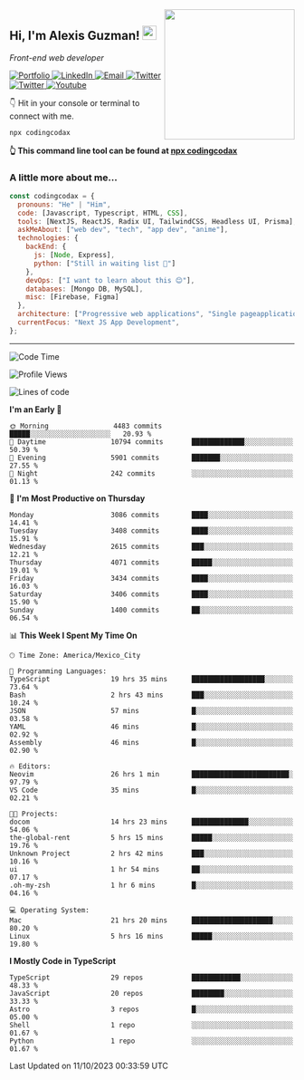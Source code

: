 <img align='right' src="https://media.giphy.com/media/M9gbBd9nbDrOTu1Mqx/giphy.gif" width="230">
<h2>Hi, I'm Alexis Guzman! <img src="https://media.giphy.com/media/hvRJCLFzcasrR4ia7z/giphy.gif" width="25px"></h2>
<p><em>Front-end web developer</em></p>

<p>
  <a href='https://www.codingcodax.dev' target='_blank'>
    <img alt='Portfolio' src='https://img.shields.io/badge/Portfolio-black?logo=vercel&style=flat-square'>
  </a>
  <a href='https://linkedin.com/in/codingcodax' target='_blank'>
    <img alt='LinkedIn' src='https://img.shields.io/badge/LinkedIn-black?logo=LinkedIn&style=flat-square'>
  </a>
  <a href='mailto:codingcodax@gmail.com' target='_blank'>
    <img alt='Email' src='https://img.shields.io/badge/Email-black?logo=Gmail&style=flat-square'>
  </a>
  <a href='https://twitter.com/codingcodax' target='_blank'>
    <img alt='Twitter' src='https://img.shields.io/badge/Twitter-black?logo=Twitter&style=flat-square'>
  </a>
  <a href='https://www.instagram.com/codingcodax' target='_blank'>
    <img alt='Twitter' src='https://img.shields.io/badge/Instagram-black?logo=Instagram&style=flat-square'>
  </a>
  <a href='https://www.youtube.com/@codingcodax' target='_blank'>
    <img alt='Youtube' src='https://img.shields.io/badge/YouTube-black?logo=Youtube&style=flat-square'>
  </a>
</p>

👇 Hit in your console or terminal to connect with me.

```bash
npx codingcodax
```
**👆 This command line tool can be found at [npx codingcodax](https://github.com/codingcodax/npx-codingcodax)**

<h3>A little more about me...</h3>

```javascript
const codingcodax = {
  pronouns: "He" | "Him",
  code: [Javascript, Typescript, HTML, CSS],
  tools: [NextJS, ReactJS, Radix UI, TailwindCSS, Headless UI, Prisma],
  askMeAbout: ["web dev", "tech", "app dev", "anime"],
  technologies: {
    backEnd: {
      js: [Node, Express],
      python: ["Still in waiting list 🥲"]
    },
    devOps: ["I want to learn about this 😊"],
    databases: [Mongo DB, MySQL],
    misc: [Firebase, Figma]
  },
  architecture: ["Progressive web applications", "Single pageapplications"],
  currentFocus: "Next JS App Development",
};
```

---

<!--START_SECTION:waka-->
![Code Time](http://img.shields.io/badge/Code%20Time-1%2C855%20hrs%2016%20mins-blue)

![Profile Views](http://img.shields.io/badge/Profile%20Views-12-blue)

![Lines of code](https://img.shields.io/badge/From%20Hello%20World%20I%27ve%20Written-11.2%20million%20lines%20of%20code-blue)

**I'm an Early 🐤** 

```text
🌞 Morning                4483 commits        █████░░░░░░░░░░░░░░░░░░░░   20.93 % 
🌆 Daytime                10794 commits       █████████████░░░░░░░░░░░░   50.39 % 
🌃 Evening                5901 commits        ███████░░░░░░░░░░░░░░░░░░   27.55 % 
🌙 Night                  242 commits         ░░░░░░░░░░░░░░░░░░░░░░░░░   01.13 % 
```
📅 **I'm Most Productive on Thursday** 

```text
Monday                   3086 commits        ████░░░░░░░░░░░░░░░░░░░░░   14.41 % 
Tuesday                  3408 commits        ████░░░░░░░░░░░░░░░░░░░░░   15.91 % 
Wednesday                2615 commits        ███░░░░░░░░░░░░░░░░░░░░░░   12.21 % 
Thursday                 4071 commits        █████░░░░░░░░░░░░░░░░░░░░   19.01 % 
Friday                   3434 commits        ████░░░░░░░░░░░░░░░░░░░░░   16.03 % 
Saturday                 3406 commits        ████░░░░░░░░░░░░░░░░░░░░░   15.90 % 
Sunday                   1400 commits        ██░░░░░░░░░░░░░░░░░░░░░░░   06.54 % 
```


📊 **This Week I Spent My Time On** 

```text
🕑︎ Time Zone: America/Mexico_City

💬 Programming Languages: 
TypeScript               19 hrs 35 mins      ██████████████████░░░░░░░   73.64 % 
Bash                     2 hrs 43 mins       ███░░░░░░░░░░░░░░░░░░░░░░   10.24 % 
JSON                     57 mins             █░░░░░░░░░░░░░░░░░░░░░░░░   03.58 % 
YAML                     46 mins             █░░░░░░░░░░░░░░░░░░░░░░░░   02.92 % 
Assembly                 46 mins             █░░░░░░░░░░░░░░░░░░░░░░░░   02.90 % 

🔥 Editors: 
Neovim                   26 hrs 1 min        ████████████████████████░   97.79 % 
VS Code                  35 mins             █░░░░░░░░░░░░░░░░░░░░░░░░   02.21 % 

🐱‍💻 Projects: 
docom                    14 hrs 23 mins      ██████████████░░░░░░░░░░░   54.06 % 
the-global-rent          5 hrs 15 mins       █████░░░░░░░░░░░░░░░░░░░░   19.76 % 
Unknown Project          2 hrs 42 mins       ███░░░░░░░░░░░░░░░░░░░░░░   10.16 % 
ui                       1 hr 54 mins        ██░░░░░░░░░░░░░░░░░░░░░░░   07.17 % 
.oh-my-zsh               1 hr 6 mins         █░░░░░░░░░░░░░░░░░░░░░░░░   04.16 % 

💻 Operating System: 
Mac                      21 hrs 20 mins      ████████████████████░░░░░   80.20 % 
Linux                    5 hrs 16 mins       █████░░░░░░░░░░░░░░░░░░░░   19.80 % 
```

**I Mostly Code in TypeScript** 

```text
TypeScript               29 repos            ████████████░░░░░░░░░░░░░   48.33 % 
JavaScript               20 repos            ████████░░░░░░░░░░░░░░░░░   33.33 % 
Astro                    3 repos             █░░░░░░░░░░░░░░░░░░░░░░░░   05.00 % 
Shell                    1 repo              ░░░░░░░░░░░░░░░░░░░░░░░░░   01.67 % 
Python                   1 repo              ░░░░░░░░░░░░░░░░░░░░░░░░░   01.67 % 
```




 Last Updated on 11/10/2023 00:33:59 UTC
<!--END_SECTION:waka-->
